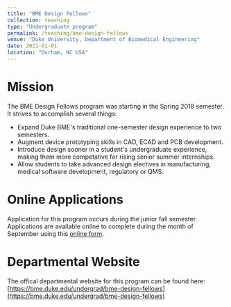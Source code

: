 ```yaml
---
title: "BME Design Fellows"
collection: teaching
type: "Undergraduate program"
permalink: /teaching/bme-design-fellows
venue: "Duke University, Department of Biomedical Engineering"
date: 2021-01-01
location: "Durham, NC USA"
---
```


# Mission
The BME Design Fellows program was starting in the Spring 2018 semester.  It strives to accomplish several things:
* Expand Duke BME's traditional one-semester design experience to two semesters.
* Augment device prototyping skills in CAD, ECAD and PCB development.
* Introduce design sooner in a student's undergraduate experience, making them more competative for rising senior summer internships.
* Allow students to take advanced design electives in manufacturing, medical software development, regulatory or QMS.

# Online Applications
Application for this program occurs during the junior fall semester.  Applications are available online to complete during the month of September using this [online form](bme-design-fellows-application.palmeri.io).

# Departmental Website
The offical departmental website for this program can be found here: [https://bme.duke.edu/undergrad/bme-design-fellows](https://bme.duke.edu/undergrad/bme-design-fellows)
